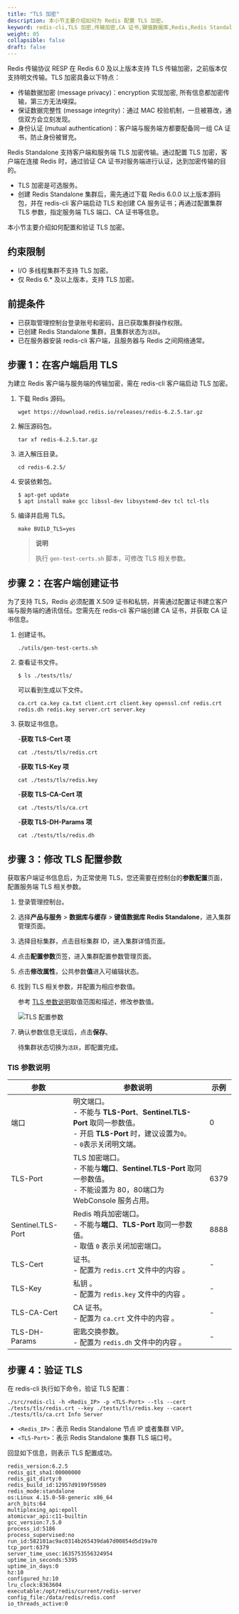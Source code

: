 ```yaml
---
title: "TLS 加密"
description: 本小节主要介绍如何为 Redis 配置 TLS 加密。
keyword: redis-cli,TLS 加密,传输加密,CA 证书,键值数据库,Redis,Redis Standalone,数据库
weight: 05
collapsible: false
draft: false
---
```



Redis 传输协议 RESP 在 Redis 6.0 及以上版本支持 TLS 传输加密，之前版本仅支持明文传输。TLS 加密具备以下特点：

- 传输数据加密 (message privacy)：encryption 实现加密, 所有信息都加密传输，第三方无法嗅探。
- 保证数据完整性 (message integrity)：通过 MAC 校验机制，一旦被篡改，通信双方会立刻发现。
- 身份认证 (mutual authentication)：客户端与服务端方都要配备同一组 CA 证书，防止身份被冒充。

Redis Standalone 支持客户端和服务端 TLS 加密传输。通过配置 TLS 加密，客户端在连接 Redis 时，通过验证 CA 证书对服务端进行认证，达到加密传输的目的。

- TLS 加密是可选服务。
- 创建 Redis Standalone 集群后，需先通过下载 Redis 6.0.0 以上版本源码包，并在 redis-cli 客户端启动 TLS 和创建 CA 服务证书；再通过配置集群 TLS 参数，指定服务端 TLS 端口、CA 证书等信息。

本小节主要介绍如何配置和验证 TLS 加密。

## 约束限制

- I/O 多线程集群不支持 TLS 加密。
- 仅 Redis 6.* 及以上版本，支持 TLS 加密。

## 前提条件

- 已获取管理控制台登录账号和密码，且已获取集群操作权限。
- 已创建 Redis Standalone 集群，且集群状态为`活跃`。
- 已在服务器安装 redis-cli 客户端，且服务器与 Redis 之间网络通常。

## 步骤 1：在客户端启用 TLS

为建立 Redis 客户端与服务端的传输加密，需在 redis-cli 客户端启动 TLS 加密。

1. 下载 Redis 源码。

   ```shell
   wget https://download.redis.io/releases/redis-6.2.5.tar.gz
   ```

2. 解压源码包。

   ```shell
   tar xf redis-6.2.5.tar.gz
   ```

3. 进入解压目录。

   ```shell
   cd redis-6.2.5/
   ```

4. 安装依赖包。

   ```shell
   $ apt-get update
   $ apt install make gcc libssl-dev libsystemd-dev tcl tcl-tls
   ```

5. 编译并启用 TLS。

   ```shell
   make BUILD_TLS=yes
   ```

   > **说明**
   > 
   > 执行 `gen-test-certs.sh` 脚本，可修改 TLS 相关参数。

## 步骤 2：在客户端创建证书

为了支持 TLS，Redis 必须配置 X.509 证书和私钥，并需通过配置证书建立客户端与服务端的通讯信任。您需先在 redis-cli 客户端创建 CA 证书，并获取 CA 证书信息。

1. 创建证书。

   ```shell
   ./utils/gen-test-certs.sh
   ```

2. 查看证书文件。

   ```shell
   $ ls ./tests/tls/
   ```

   可以看到生成以下文件。

   ```shell
   ca.crt ca.key ca.txt client.crt client.key openssl.cnf redis.crt redis.dh redis.key server.crt server.key
   ```

3. 获取证书信息。

   -**获取 TLS-Cert 项**

   ```shell
   cat ./tests/tls/redis.crt
   ```

   -**获取 TLS-Key 项**

   ```shell
   cat ./tests/tls/redis.key
   ```

   -**获取 TLS-CA-Cert 项**

   ```shell
   cat ./tests/tls/ca.crt
   ```

   -**获取 TLS-DH-Params 项**

   ```shell
   cat ./tests/tls/redis.dh
   ```

## 步骤 3：修改 TLS 配置参数

获取客户端证书信息后，为正常使用 TLS，您还需要在控制台的**参数配置**页面，配置服务端 TLS 相关参数。

1. 登录管理控制台。
2. 选择**产品与服务** > **数据库与缓存** > **键值数据库 Redis Standalone**，进入集群管理页面。
3. 选择目标集群，点击目标集群 ID，进入集群详情页面。
4. 点击**配置参数**页签，进入集群配置参数管理页面。
5. 点击**修改属性**，公共参数**值**进入可编辑状态。
6. 找到 TLS 相关参数，并配置为相应参数值。
   
   参考 [TLS 参数说明](#tls-参数说明)取值范围和描述，修改参数值。

   ![ TLS 配置参数](../../../_images/tls_para.png)

7. 确认参数信息无误后，点击**保存**。

   待集群状态切换为`活跃`，即配置完成。
 
### TlS 参数说明

| 参数       | 参数说明                                                     | 示例                       |
| ------------- | ------------------------------------------------------------ | ----------------------------- |
| 端口          | 明文端口。<br>- 不能与 **TLS-Port**、**Sentinel.TLS-Port** 取同一参数值。<br>- 开启 **TLS-Port** 时，建议设置为`0`。<br>- `0`表示关闭明文端。                            | 0                             |
| TLS-Port      | TLS 加密端口。<br>- 不能与**端口**、**Sentinel.TLS-Port** 取同一参数值。<br>- 不能设置为 80，80端口为 WebConsole 服务占用。                                               | 6379                          |
| Sentinel.TLS-Port   |  Redis 哨兵加密端口。<br>- 不能与**端口**、**TLS-Port** 取同一参数值。<br>- 取值 `0` 表示关闭加密端口。 | 8888                          |
| TLS-Cert      | 证书。 <br>- 配置为 `redis.crt` 文件中的内容 。| - |
| TLS-Key       | 私钥 。 <br>- 配置为 `redis.key` 文件中的内容 。    | - |
| TLS-CA-Cert   | CA 证书。 <br>- 配置为 `ca.crt` 文件中的内容 。        | -  |
| TLS-DH-Params | 密匙交换参数。 <br>- 配置为 `redis.dh` 文件中的内容 。           | - |

## 步骤 4：验证 TLS

在 redis-cli 执行如下命令，验证 TLS 配置：

```shell
./src/redis-cli -h <Redis_IP> -p <TLS-Port> --tls --cert ./tests/tls/redis.crt --key ./tests/tls/redis.key --cacert ./tests/tls/ca.crt Info Server
```

- `<Redis_IP>`：表示 Redis Standalone 节点 IP 或者集群 VIP。
- `<TLS-Port>`：表示 Redis Standalone 集群 TLS 端口号。

回显如下信息，则表示 TLS 配置成功。

```text
redis_version:6.2.5
redis_git_sha1:00000000
redis_git_dirty:0
redis_build_id:12957d9199f59509
redis_mode:standalone
os:Linux 4.15.0-58-generic x86_64
arch_bits:64
multiplexing_api:epoll
atomicvar_api:c11-builtin
gcc_version:7.5.0
process_id:5186
process_supervised:no
run_id:582101ac9ac0314b265439da67d00854d5d19a70
tcp_port:6379
server_time_usec:1635753556324954
uptime_in_seconds:5395
uptime_in_days:0
hz:10
configured_hz:10
lru_clock:8363604
executable:/opt/redis/current/redis-server
config_file:/data/redis/redis.conf
io_threads_active:0
```
